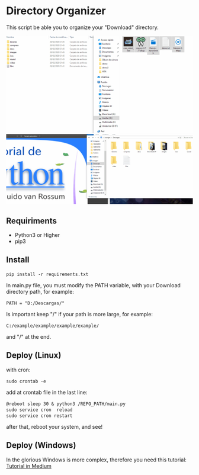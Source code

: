 # Directory Organizer
This script be able you to organize your "Download" directory.

![demo](https://github.com/cr0wg4n/directory-organizer/blob/master/img/demo_gif.gif)
![demo2](https://github.com/cr0wg4n/directory-organizer/blob/master/img/demo_pdfs.gif)

## Requiriments
- Python3 or Higher
- pip3

## Install 
```
pip install -r requirements.txt
```

In main.py file, you must modify the PATH variable, with your Download directory path, for example:

```
PATH = "D:/Descargas/"
```
Is important keep "/" if your path is more large, for example:
```
C:/example/example/example/example/
```
and "/" at the end.

## Deploy (Linux)
with cron:
```
sudo crontab -e 
```
add at crontab file in the last line:
```
@reboot sleep 30 & python3 /REPO_PATH/main.py
sudo service cron  reload
sudo service cron restart
```
after that, reboot your system, and see!

## Deploy (Windows)
In the glorious Windows is more complex, therefore you need this tutorial:
[Tutorial in Medium](https://medium.com/@cr0wg4n)
